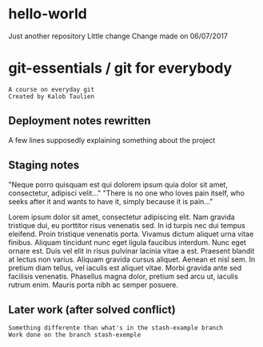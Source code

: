 # hello-world
Just another repository
Little change
Change made on 06/07/2017

# git-essentials / git for everybody

	A course on everyday git
	Created by Kalob Taulien

## Deployment notes rewritten

A few lines supposedly explaining something about the project

## Staging notes

"Neque porro quisquam est qui dolorem ipsum quia dolor sit amet, consectetur, adipisci velit..."
"There is no one who loves pain itself, who seeks after it and wants to have it, simply because it is pain..."

Lorem ipsum dolor sit amet, consectetur adipiscing elit. Nam gravida tristique dui, eu porttitor risus venenatis sed. In id turpis nec dui tempus eleifend. Proin tristique venenatis porta. Vivamus dictum aliquet urna vitae finibus. Aliquam tincidunt nunc eget ligula faucibus interdum. Nunc eget ornare est. Duis vel elit in risus pulvinar lacinia vitae a est. Praesent blandit at lectus non varius. Aliquam gravida cursus aliquet. Aenean et nisl sem. In pretium diam tellus, vel iaculis est aliquet vitae. Morbi gravida ante sed facilisis venenatis. Phasellus magna dolor, pretium sed arcu ut, iaculis rutrum enim. Mauris porta nibh ac semper posuere.

## Later work (after solved conflict)
	Something differente than what's in the stash-example branch
	Work done on the branch stash-exemple
